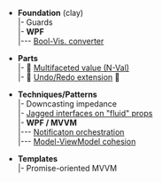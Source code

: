 + **Foundation** (clay)\
|- Guards\
|- **WPF**\
|--- [Bool-Vis. converter](readme+/bool2viz_improved.md)

+ **Parts**\
|- 💠 [Multifaceted value (N-Val)](readme+/N-Val)\
|- :arrows_counterclockwise: [Undo/Redo extension](readme+/undo-redo) 🚧

+ **Techniques/Patterns**\
|- Downcasting impedance\
|- [Jagged interfaces on "fluid" props](readme+/techniques/jagged-props.md)\
|- **WPF / MVVM**\
|--- [Notificaton orchestration](readme+/techniques//mvvm/mvvm_notification-orchestration.md)\
|--- [Model-ViewModel cohesion](readme+/techniques/mvvm/mvvm_vmodel-cohesion.md)

+ **Templates**\
|- Promise-oriented MVVM



